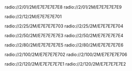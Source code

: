 radio://2/01/2M/E7E7E7E7E8 <!--Marios-->
radio://2/01/2M/E7E7E7E7E9 <!--Marios-->

radio://2/12/2M/E7E7E7E701 <!--Achilleas-->

radio://2/25/2M/E7E7E7E703
radio://2/25/2M/E7E7E7E704

radio://2/50/2M/E7E7E7E7E3
radio://2/50/2M/E7E7E7E7E4

radio://2/80/2M/E7E7E7E7E5
radio://2/80/2M/E7E7E7E7E6

radio://2/100/2M/E7E7E7E702
radio://2/100/2M/E7E7E7E706

radio://2/120/2M/E7E7E7E7E1
radio://2/120/2M/E7E7E7E7E2
